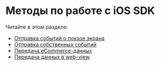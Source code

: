 # Методы по работе с iOS SDK

Читайте в этом разделе:

* [Отправка событий о показе экрана](otpravka-sobytii-o-pokaze-ekrana.md)
* [Отправка собственных событий](otpravka-sobstvennykh-sobytii.md)
* [Передача eCommerce-данных](peredacha-dannykh-elektronnoi-kommercii.md)
* [Передача данных в web-view](peredacha-dannykh-v-web-view.md)

